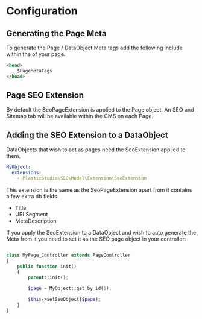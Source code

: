 # Configuration

## Generating the Page Meta

To generate the Page / DataObject Meta tags add the following include within the <head> of your page.

```html
<head>
    $PageMetaTags
</head>
```

## Page SEO Extension

By default the SeoPageExtension is applied to the Page object. An SEO and Sitemap tab will be available within the CMS on each Page.

## Adding the SEO Extension to a DataObject

DataObjects that wish to act as pages need the SeoExtension applied to them.

```yml
MyObject:
  extensions:
    - PlasticStudio\SEO\Model\Extension\SeoExtension
```

This extension is the same as the SeoPageExtension apart from it contains a few extra db fields.

  - Title
  - URLSegment
  - MetaDescription

If you apply the SeoExtension to a DataObject and wish to auto generate the Meta from it you need to set it as the SEO page object in your controller:

```php

class MyPage_Controller extends PageController
{
    public function init()
    {
        parent::init();

        $page = MyObject::get_by_id(1);

        $this->setSeoObject($page);
    }
}
``` 